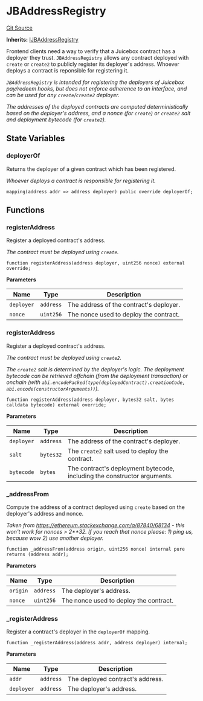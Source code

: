# JBAddressRegistry
[Git Source](https://github.com/Bananapus/nana-address-registry/blob/922b48185d8a792b44854cf6d3257339a9d73eaa/src/JBAddressRegistry.sol)

**Inherits:**
[IJBAddressRegistry](/docs/v4/api/address-registry/interfaces/IJBAddressRegistry.sol/interface.IJBAddressRegistry.md)

Frontend clients need a way to verify that a Juicebox contract has a deployer they trust. `JBAddressRegistry`
allows any contract deployed with `create` or `create2` to publicly register its deployer's address. Whoever deploys
a contract is reponsible for registering it.

*`JBAddressRegistry` is intended for registering the deployers of Juicebox pay/redeem hooks, but does not
enforce adherence to an interface, and can be used for any `create`/`create2` deployer.*

*The addresses of the deployed contracts are computed deterministically based on the deployer's address, and a
nonce (for `create`) or `create2` salt and deployment bytecode (for `create2`).*


## State Variables
### deployerOf
Returns the deployer of a given contract which has been registered.

*Whoever deploys a contract is responsible for registering it.*


```solidity
mapping(address addr => address deployer) public override deployerOf;
```


## Functions
### registerAddress

Register a deployed contract's address.

*The contract must be deployed using `create`.*


```solidity
function registerAddress(address deployer, uint256 nonce) external override;
```
**Parameters**

|Name|Type|Description|
|----|----|-----------|
|`deployer`|`address`|The address of the contract's deployer.|
|`nonce`|`uint256`|The nonce used to deploy the contract.|


### registerAddress

Register a deployed contract's address.

*The contract must be deployed using `create2`.*

*The `create2` salt is determined by the deployer's logic. The deployment bytecode can be retrieved offchain
(from the deployment transaction) or onchain (with `abi.encodePacked(type(deployedContract).creationCode,
abi.encode(constructorArguments))`).*


```solidity
function registerAddress(address deployer, bytes32 salt, bytes calldata bytecode) external override;
```
**Parameters**

|Name|Type|Description|
|----|----|-----------|
|`deployer`|`address`|The address of the contract's deployer.|
|`salt`|`bytes32`|The `create2` salt used to deploy the contract.|
|`bytecode`|`bytes`|The contract's deployment bytecode, including the constructor arguments.|


### _addressFrom

Compute the address of a contract deployed using `create` based on the deployer's address and nonce.

*Taken from https://ethereum.stackexchange.com/a/87840/68134 - this won't work for nonces > 2**32. If
you reach that nonce please: 1) ping us, because wow 2) use another deployer.*


```solidity
function _addressFrom(address origin, uint256 nonce) internal pure returns (address addr);
```
**Parameters**

|Name|Type|Description|
|----|----|-----------|
|`origin`|`address`|The deployer's address.|
|`nonce`|`uint256`|The nonce used to deploy the contract.|


### _registerAddress

Register a contract's deployer in the `deployerOf` mapping.


```solidity
function _registerAddress(address addr, address deployer) internal;
```
**Parameters**

|Name|Type|Description|
|----|----|-----------|
|`addr`|`address`|The deployed contract's address.|
|`deployer`|`address`|The deployer's address.|


